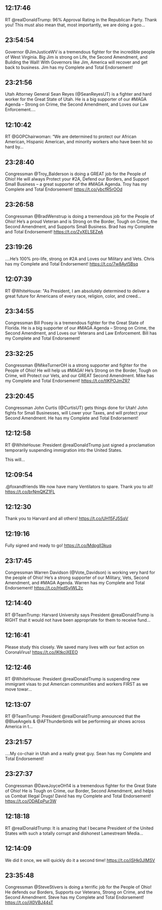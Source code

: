 ## 12:17:46
RT @realDonaldTrump: 96% Approval Rating in the Republican Party. Thank you! This must also mean that, most importantly, we are doing a goo…
## 23:54:54
Governor @JimJusticeWV is a tremendous fighter for the incredible people of West Virginia. Big Jim is strong on Life, the Second Amendment, and Building the Wall! With Governors like Jim, America will recover and get back to business. Jim has my Complete and Total Endorsement!
## 23:21:56
Utah Attorney General Sean Reyes (@SeanReyesUT) is a fighter and hard worker for the Great State of Utah. He is a big supporter of our #MAGA Agenda – Strong on Crime, the Second Amendment, and Loves our Law Enforcement....
## 12:10:42
RT @GOPChairwoman: “We are determined to protect our African American, Hispanic American, and minority workers who have been hit so hard by…
## 23:28:40
Congressman @Troy_Balderson is doing a GREAT job for the People of Ohio! He will always Protect your #2A, Defend our Borders, and Support Small Business – a great supporter of the #MAGA Agenda. Troy has my Complete and Total Endorsement! https://t.co/ybcfR5rOOd
## 23:26:58
Congressman @BradWenstrup is doing a tremendous job for the People of Ohio! He’s a proud Veteran and is Strong on the Border, Tough on Crime, the Second Amendment, and Supports Small Business. Brad has my Complete and Total Endorsement!
https://t.co/ZyXELSEZeA
## 23:19:26
....He’s 100% pro-life, strong on #2A and Loves our Military and Vets. Chris has my Complete and Total Endorsement! https://t.co/7w8Ayt5Bsq
## 12:07:39
RT @WhiteHouse: "As President, I am absolutely determined to deliver a great future for Americans of every race, religion, color, and creed…
## 23:34:55
Congressman Bill Posey is a tremendous fighter for the Great State of Florida. He is a big supporter of our #MAGA Agenda – Strong on Crime, the Second Amendment, and Loves our Veterans and Law Enforcement. Bill has my Complete and Total Endorsement!
## 23:32:25
Congressman @MikeTurnerOH is a strong supporter and fighter for the People of Ohio! He will help us #MAGA! He’s Strong on the Border, Tough on Crime, will Protect our Vets, and our GREAT Second Amendment. Mike has my Complete and Total Endorsement! https://t.co/tIKPOJmZR7
## 23:20:45
Congressman John Curtis (@CurtisUT) gets things done for Utah! John fights for Small Businesses, will Lower your Taxes, and will protect your Second Amendment. He has my Complete and Total Endorsement!
## 12:12:58
RT @WhiteHouse: President @realDonaldTrump just signed a proclamation temporarily suspending immigration into the United States.

This will…
## 12:09:54
.@foxandfriends  We now have many Ventilators to spare. Thank you to all! https://t.co/brNmQKZ1FL
## 12:12:30
Thank you to Harvard and all others! https://t.co/UH15FJ5SqV
## 12:19:16
Fully signed and ready to go! https://t.co/MdpgII3kuq
## 23:17:45
Congressman Warren Davidson (@Vote_Davidson) is working very hard for the people of Ohio! He’s a strong supporter of our Military, Vets, Second Amendment, and #MAGA Agenda. Warren has my Complete and Total Endorsement! https://t.co/HxdSylWL2c
## 12:14:40
RT @TeamTrump: Harvard University says President @realDonaldTrump is RIGHT that it would not have been appropriate for them to receive fund…
## 12:16:41
Please study this closely. We saved many lives with our fast action on CoronaVirus! https://t.co/IKtkciXEEO
## 12:12:46
RT @WhiteHouse: President @realDonaldTrump is suspending new immigrant visas to put American communities and workers FIRST as we move towar…
## 12:13:07
RT @TeamTrump: President @realDonaldTrump announced that the @BlueAngels &amp; @AFThunderbirds will be performing air shows across America in t…
## 23:21:57
....My co-chair in Utah and a really great guy. Sean has my Complete and Total Endorsement!
## 23:27:37
Congressman @DaveJoyceOH14 is a tremendous fighter for the Great State of Ohio! He is Tough on Crime, our Border, Second Amendment, and helps us Combat Illegal Drugs! David has my Complete and Total Endorsement! https://t.co/ODAEpPur3W
## 12:18:18
RT @realDonaldTrump: It is amazing that I became President of the United States with such a totally corrupt and dishonest Lamestream Media…
## 12:14:09
We did it once, we will quickly do it a second time! https://t.co/iSHk0JIMSV
## 23:35:48
Congressman @SteveStivers is doing a terrific job for the People of Ohio! He defends our Borders, Supports our Veterans, Strong on Crime, and the Second Amendment. Steve has my Complete and Total Endorsement!
https://t.co/iX0VBJ44sT
